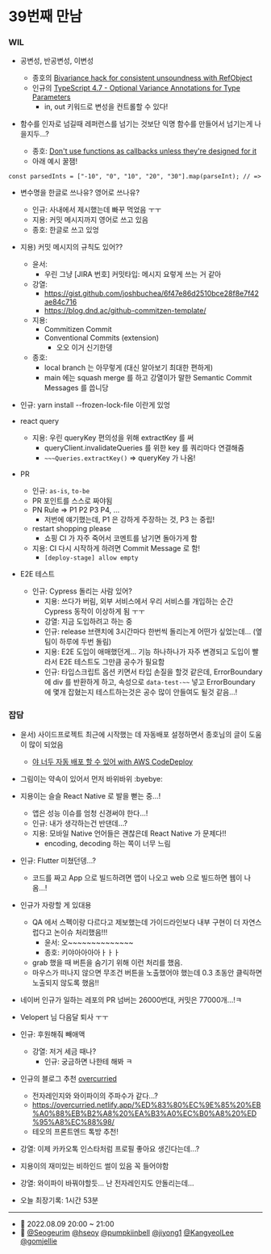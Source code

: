 # 39번째 만남

### WIL
- 공변성, 반공변성, 이변성

  - 종호의 [Bivariance hack for consistent unsoundness with RefObject](https://www.pumpkiinbell.com/blog/react/ref-callback-bivariance-hack)
  - 인규의 [TypeScript 4.7 - Optional Variance Annotations for Type Parameters](https://devblogs.microsoft.com/typescript/announcing-typescript-4-7-rc/#optional-variance-annotations-for-type-parameters)
    - in, out 키워드로 변성을 컨트롤할 수 있다!

- 함수를 인자로 넘길때 레퍼런스를 넘기는 것보단 익명 함수를 만들어서 넘기는게 나을지두...?
  - 종호: [Don't use functions as callbacks unless they're designed for it](https://jakearchibald.com/2021/function-callback-risks/)
  - 아래 예시 꿀잼!

```tsx
const parsedInts = ["-10", "0", "10", "20", "30"].map(parseInt); // =>
```

- 변수명을 한글로 쓰나유? 영어로 쓰나유?

  - 인규: 사내에서 제시했는데 빠꾸 먹었음 ㅜㅜ
  - 지용: 커밋 메시지까지 영어로 쓰고 있음
  - 종호: 한글로 쓰고 있엉

- 지용) 커밋 메시지의 규칙도 있어??

  - 윤서:
    - 우린 그냥 [JIRA 번호] 커밋타입: 메시지 요렇게 쓰는 거 같아
  - 강열:
    - https://gist.github.com/joshbuchea/6f47e86d2510bce28f8e7f42ae84c716
    - https://blog.dnd.ac/github-commitzen-template/
  - 지용:
    - Commitizen Commit
    - Conventional Commits (extension)
      - 오오 이거 신기한뎅
  - 종호:
    - local branch 는 아무렇게 (대신 알아보기 최대한 편하게)
    - main 에는 squash merge 를 하고 강열이가 말한 Semantic Commit Messages 를 씁니당

- 인규: yarn install --frozen-lock-file 이란게 있엉

- react query

  - 지용: 우린 queryKey 편의성을 위해 extractKey 를 써
    - queryClient.invalidateQueries 를 위한 key 를 쿼리마다 연결해줌
    - `~~~Queries.extractKey()` => queryKey 가 나옴!

- PR

  - 인규: `as-is`, `to-be`
  - PR 포인트를 스스로 짜야됨
  - PN Rule => P1 P2 P3 P4, ...
    - 저번에 얘기했는데, P1 은 강하게 주장하는 것, P3 는 중립!
  - restart shopping please
    - 쇼핑 CI 가 자주 죽어서 코멘트를 남기면 돌아가게 함
  - 지용: CI 다시 시작하게 하려면 Commit Message 로 함!
    - `[deploy-stage] allow empty`

- E2E 테스트
  - 인규: Cypress 돌리는 사람 있어?
    - 지용: 쓰다가 버림, 외부 서비스에서 우리 서비스를 개입하는 순간 Cypress 동작이 이상하게 됨 ㅜㅜ
    - 강열: 지금 도입하려고 하는 중
    - 인규: release 브랜치에 3시간마다 한번씩 돌리는게 어떤가 싶었는데... (옆팀이 하루에 두번 돌림)
    - 지용: E2E 도입이 애매했던게... 기능 하나하나가 자주 변경되고 도입이 빨라서 E2E 테스트도 그만큼 공수가 필요함
    - 인규: 타입스크립트 옵션 키면서 타입 손질을 할것 같은데, ErrorBoundary 에 div 를 반환하게 하고, 속성으로 `data-test-~~` 넣고 ErrorBoundary 에 몇개 잡혔는지 테스트하는것은 공수 많이 안들여도 될것 같음...!

### 잡담
- 윤서) 사이드프로젝트 최근에 시작했는 데 자동배포 설정하면서 종호님의 글이 도움이 많이 되었음
  - [야 너두 자동 배포 할 수 있어 with AWS CodeDeploy](https://jhpa.tistory.com/10)
  
- 그림이는 약속이 있어서 먼저 바위바위 :byebye:

- 지용이는 슬슬 React Native 로 발을 뻗는 중...!

  - 앱은 성능 이슈를 엄청 신경써야 한다...!
  - 인규: 내가 생각하는건 반댄데...?
  - 지용: 모바일 Native 언어들은 괜찮은데 React Native 가 문제다!!
    - encoding, decoding 하는 쪽이 너무 느림

- 인규: Flutter 미쳤던뎅...?

  - 코드를 짜고 App 으로 빌드하려면 앱이 나오고 web 으로 빌드하면 웹이 나옴...!

- 인규가 자랑할 게 있대용

  - QA 에서 스펙이랑 다르다고 제보했는데 가이드라인보다 내부 구현이 더 자연스럽다고 논이슈 처리했음!!!
    - 윤서: 오~~~~~~~~~~~~~~
    - 종호: 키야아아아아ㅏㅏㅏ
  - grab 했을 때 버튼을 숨기기 위해 이런 처리를 했음.
  - 마우스가 떠나지 않으면 무조건 버튼을 노출했어야 했는데 0.3 초동안 클릭하면 노출되지 않도록 했음!!

- 네이버 인규가 일하는 레포의 PR 넘버는 26000번대, 커밋은 77000개...!ㅋ

- Velopert 님 다음달 퇴사 ㅜㅜ
- 인규: 후원해줘 빼애액

  - 강열: 저거 세금 때나?
    - 인규: 궁금하면 나한테 해봐 ㅋ

- 인규의 블로그 추천 [overcurried](https://overcurried.netlify.app/)
  - 전자레인지와 와이파이의 주파수가 같다...?
  - https://overcurried.netlify.app/%ED%83%80%EC%9E%85%20%EB%A0%88%EB%B2%A8%20%EA%B3%A0%EC%B0%A8%20%ED%95%A8%EC%88%98/
  - 테오의 프론트엔드 톡방 추천!
- 강열: 이제 카카오톡 인스타처럼 프로필 좋아요 생긴다는데...?
- 지용이의 재미있는 비하인드 썰이 있음 꼭 들어야함
- 강열: 와이파이 바꿔야할듯... 난 전자레인지도 안돌리는데...
- 오늘 최장기록: 1시간 53분



---

- 📆 2022.08.09 20:00 ~ 21:00
- 👥 [@Seogeurim](https://github.com/Seogeurim) [@hseoy](https://github.com/hseoy) [@pumpkiinbell](https://github.com/pumpkiinbell)
  [@jiyong1](https://github.com/jiyong1) [@KangyeolLee](https://github.com/KangyeolLee) [@gomjellie](https://github.com/gomjellie)
